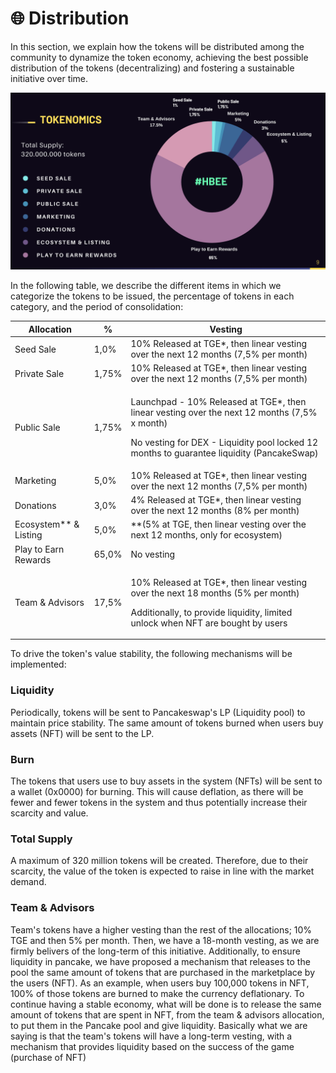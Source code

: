 # 🌐 Distribution

In this section, we explain how the tokens will be distributed among the community to dynamize the token economy, achieving the best possible distribution of the tokens (decentralizing) and fostering a sustainable initiative over time.

![](<../.gitbook/assets/image (30).png>)

In the following table, we describe the different items in which we categorize the tokens to be issued, the percentage of tokens in each category, and the period of consolidation:



| Allocation              | %     | Vesting                                                                                                                                                                                             |
| ----------------------- | ----- | --------------------------------------------------------------------------------------------------------------------------------------------------------------------------------------------------- |
| Seed Sale               | 1,0%  | 10% Released at TGE\*, then linear vesting over the next 12 months (7,5% per month)                                                                                                                 |
| Private Sale            | 1,75% | 10% Released at TGE\*, then linear vesting over the next 12 months (7,5% per month)                                                                                                                 |
| Public Sale             | 1,75% | <p>Launchpad - 10% Released at TGE*, then linear vesting over the next 12 months (7,5% x month)</p><p>No vesting for DEX - Liquidity pool locked 12 months to guarantee liquidity (PancakeSwap)</p> |
| Marketing               | 5,0%  | 10% Released at TGE\*, then linear vesting over the next 12 months (7,5% per month)                                                                                                                 |
| Donations               | 3,0%  | 4% Released at TGE\*, then linear vesting over the next 12 months (8% per month)                                                                                                                    |
| Ecosystem\*\* & Listing | 5,0%  | \*\*(5% at TGE, then linear vesting over the next 12 months, only for ecosystem)                                                                                                                    |
| Play to Earn Rewards    | 65,0% | No vesting                                                                                                                                                                                          |
| Team & Advisors         | 17,5% | <p>10% Released at TGE*, then linear vesting over the next 18 months (5% per month)</p><p>Additionally, to provide liquidity, limited unlock when NFT are bought by users</p>                       |

To drive the token's value stability, the following mechanisms will be implemented:

### Liquidity

Periodically, tokens will be sent to Pancakeswap's LP (Liquidity pool) to maintain price stability. The same amount of tokens burned when users buy assets (NFT) will be sent to the LP.

### Burn

The tokens that users use to buy assets in the system (NFTs) will be sent to a wallet (0x0000) for burning. This will cause deflation, as there will be fewer and fewer tokens in the system and thus potentially increase their scarcity and value.

### Total Supply

A maximum of 320 million tokens will be created. Therefore, due to their scarcity, the value of the token is expected to raise in line with the market demand.

### Team & Advisors

Team's tokens have a higher vesting than the rest of the allocations; 10% TGE and then 5% per month. Then, we have a 18-month vesting, as we are firmly belivers of the long-term of this initiative. Additionally, to ensure liquidity in pancake, we have proposed a mechanism that releases to the pool the same amount of tokens that are purchased in the marketplace by the users (NFT). As an example, when users buy 100,000 tokens in NFT, 100% of those tokens are burned to make the currency deflationary. To continue having a stable economy, what will be done is to release the same amount of tokens that are spent in NFT, from the team & advisors allocation, to put them in the Pancake pool and give liquidity. Basically what we are saying is that the team's tokens will have a long-term vesting, with a mechanism that provides liquidity based on the success of the game (purchase of NFT)
